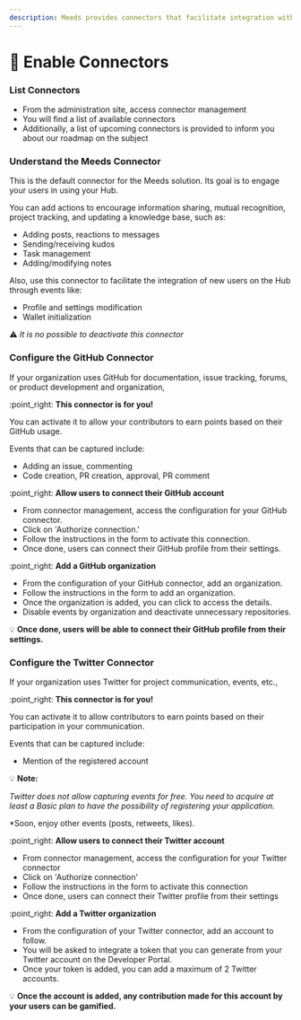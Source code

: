 ```yaml
---
description: Meeds provides connectors that facilitate integration with your tools
---
```


# 🧩 Enable Connectors

### **List Connectors**

* From the administration site, access connector management
* You will find a list of available connectors
* Additionally, a list of upcoming connectors is provided to inform you about our roadmap on the subject

### **Understand the Meeds Connector**

This is the default connector for the Meeds solution. Its goal is to engage your users in using your Hub.

You can add actions to encourage information sharing, mutual recognition, project tracking, and updating a knowledge base, such as:

* Adding posts, reactions to messages
* Sending/receiving kudos
* Task management
* Adding/modifying notes

Also, use this connector to facilitate the integration of new users on the Hub through events like:

* Profile and settings modification
* Wallet initialization

:warning: _It is no possible to deactivate this connector_

### **Configure the GitHub Connector**

If your organization uses GitHub for documentation, issue tracking, forums, or product development and organization,&#x20;

:point\_right: **This connector is for you!**

You can activate it to allow your contributors to earn points based on their GitHub usage.

Events that can be captured include:

* Adding an issue, commenting
* Code creation, PR creation, approval, PR comment

:point\_right: **Allow users to connect their GitHub account**

* From connector management, access the configuration for your GitHub connector.
* Click on 'Authorize connection.'
* Follow the instructions in the form to activate this connection.
* Once done, users can connect their GitHub profile from their settings.

:point\_right: **Add a GitHub organization**

* From the configuration of your GitHub connector, add an organization.
* Follow the instructions in the form to add an organization.
* Once the organization is added, you can click to access the details.
* Disable events by organization and deactivate unnecessary repositories.

:bulb: **Once done, users will be able to connect their GitHub profile from their settings.**

### **Configure the Twitter Connector**

If your organization uses Twitter for project communication, events, etc.,&#x20;

:point\_right: **This connector is for you!**

You can activate it to allow contributors to earn points based on their participation in your communication.

Events that can be captured include:

* Mention of the registered account

:bulb: **Note:**&#x20;

_Twitter does not allow capturing events for free. You need to acquire at least a Basic plan to have the possibility of registering your application._

\*Soon, enjoy other events (posts, retweets, likes).

:point\_right: **Allow users to connect their Twitter account**

* From connector management, access the configuration for your Twitter connector
* Click on 'Authorize connection'
* Follow the instructions in the form to activate this connection
* Once done, users can connect their Twitter profile from their settings

:point\_right: **Add a Twitter organization**

* From the configuration of your Twitter connector, add an account to follow.
* You will be asked to integrate a token that you can generate from your Twitter account on the Developer Portal.
* Once your token is added, you can add a maximum of 2 Twitter accounts.

:bulb: **Once the account is added, any contribution made for this account by your users can be gamified.**
